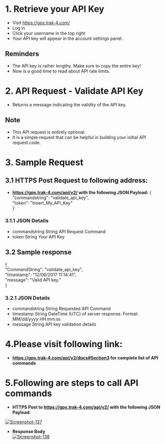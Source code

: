 # 1. Retrieve your API Key

- Visit https://gps.trak-4.com/
- Log in
- Click your username in the top right
 - Your API key will appear in the account settings panel.

## Reminders

- The API key is rather lengthy. Make sure to copy the entire key!
- Now is a good time to read about API rate limits.


# 2. API Request - Validate API Key

- Returns a message indicating the validity of the API key.<br>

## Note

- This API request is entirely optional.
- It is a simple request that can be helpful in building your initial API request code.<br>


# 3. Sample Request


## 3.1 HTTPS Post Request to following address:<br>
- <strong>  https://gps.trak-4.com/api/v2/ with the following JSON Payload:</strong>
{<br>
    "commandstring": "validate_api_key",<br>
    "token": "Insert_My_API_Key"<br>
}<br>
                            
### 3.1.1 JSON Details</strong><br>
- commandstring	String	API Request Command<br>
- token	String	Your API Key<br>
## 3.2 Sample response<br>
{<br>
    "CommandString": "validate_api_key",<br>
    "timestamp": "12/06/2017 11:14:41",<br>
    "message": "Valid API key."<br>
}<br>
### 3.2.1 JSON Details<br>
- commandstring	String	Requested API Command<br>
- timestamp	String	DateTime (UTC) of server response. Format: MM/dd/yyyy HH:mm:ss<br>
- message	String	API key validation details<br>


# 4.Please visit following link:
- <strong> https://gps.trak-4.com/api/v2/docs#Section3 for complete list of API commands</strong> <br>


# 5.Following are steps to call API commands<br>

- <strong>HTTPS Post to https://gps.trak-4.com/api/v2/ with the following JSON Payload:</strong><br>

<a href="https://ibb.co/Ycw9p3x"><img src="https://i.ibb.co/dPx9GrR/Screenshot-137.png"  alt="Screenshot-137" border="0"></a>

- <strong>Response Body</strong><br>
<a href="https://ibb.co/YZ7Kzy5"><img src="https://i.ibb.co/pyvstRH/Screenshot-138.png" alt="Screenshot-138" border="0"></a>
